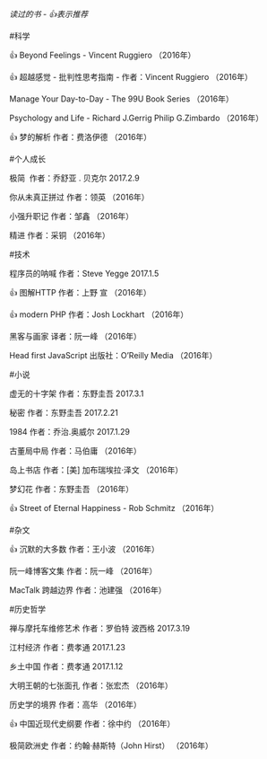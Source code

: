 
*读过的书 - 👍表示推荐*

#科学

👍 Beyond Feelings - Vincent Ruggiero （2016年）

👍 超越感觉 - 批判性思考指南 - 作者：Vincent Ruggiero （2016年）

Manage Your Day-to-Day - The 99U Book Series （2016年）

Psychology and Life - Richard J.Gerrig Philip G.Zimbardo （2016年）

👍 梦的解析 作者：费洛伊德 （2016年）

#个人成长

极简  作者：乔舒亚 . 贝克尔 2017.2.9

你从未真正拼过 作者：领英 （2016年）

小强升职记 作者：邹鑫 （2016年）

精进 作者：采铜 （2016年）

#技术

程序员的呐喊 作者：Steve Yegge 2017.1.5

👍 图解HTTP 作者：上野 宣 （2016年）

👍 modern PHP 作者：Josh Lockhart （2016年）

黑客与画家 译者：阮一峰 （2016年）

Head first JavaScript 出版社：O’Reilly Media （2016年）


#小说

虚无的十字架 作者：东野圭吾 2017.3.1

秘密 作者：东野圭吾 2017.2.21

1984 作者：乔治.奥威尔 2017.1.29

古董局中局 作者：马伯庸 （2016年）

岛上书店 作者：[美] 加布瑞埃拉·泽文 （2016年）

梦幻花 作者：东野圭吾 （2016年）

👍 Street of Eternal Happiness - Rob Schmitz （2016年）


#杂文

👍 沉默的大多数 作者：王小波 （2016年）

阮一峰博客文集 作者：阮一峰 （2016年）

MacTalk 跨越边界 作者：池建强 （2016年）


#历史哲学

禅与摩托车维修艺术 作者：罗伯特 波西格 2017.3.19

江村经济 作者：费孝通 2017.1.23

乡土中国 作者：费孝通 2017.1.12

大明王朝的七张面孔 作者：张宏杰 （2016年）

历史学的境界 作者：高华 （2016年）

👍 中国近现代史纲要 作者：徐中约 （2016年）

极简欧洲史 作者：约翰·赫斯特（John Hirst） （2016年）

